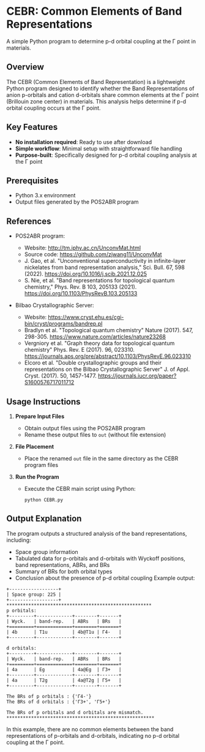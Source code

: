 # CEBR: Common Elements of Band Representations

A simple Python program to determine p-d orbital coupling at the Γ point in materials.

## Overview
The CEBR (Common Elements of Band Representation) is a lightweight Python program designed to identify whether the Band Representations of anion p-orbitals and cation d-orbitals share common elements at the Γ point (Brillouin zone center) in materials. This analysis helps determine if p-d orbital coupling occurs at the Γ point.

## Key Features
- **No installation required**: Ready to use after download
- **Simple workflow**: Minimal setup with straightforward file handling
- **Purpose-built**: Specifically designed for p-d orbital coupling analysis at the Γ point

## Prerequisites
- Python 3.x environment
- Output files generated by the POS2ABR program

## References
- POS2ABR program:
  - Website: http://tm.iphy.ac.cn/UnconvMat.html
  - Source code: https://github.com/zjwang11/UnconvMat
  - J. Gao, et al. "Unconventional superconductivity in infinite-layer nickelates from band representation analysis," Sci. Bull. 67, 598 (2022). https://doi.org/10.1016/j.scib.2021.12.025
  - S. Nie, et al. "Band representations for topological quantum chemistry," Phys. Rev. B 103, 205133 (2021). https://doi.org/10.1103/PhysRevB.103.205133

- Bilbao Crystallographic Server:
  - Website: https://www.cryst.ehu.es/cgi-bin/cryst/programs/bandrep.pl
  - Bradlyn et al. "Topological quantum chemistry" Nature (2017). 547, 298-305. https://www.nature.com/articles/nature23268
  - Vergniory et al. "Graph theory data for topological quantum chemistry" Phys. Rev. E (2017). 96, 023310. https://journals.aps.org/pre/abstract/10.1103/PhysRevE.96.023310
  - Elcoro et al. "Double crystallographic groups and their representations on the Bilbao Crystallographic Server" J. of Appl. Cryst. (2017). 50, 1457-1477. https://journals.iucr.org/paper?S1600576717011712


## Usage Instructions

1. **Prepare Input Files**
   - Obtain output files using the POS2ABR program
   - Rename these output files to `out` (without file extension)

2. **File Placement**
   - Place the renamed `out` file in the same directory as the CEBR program files

3. **Run the Program**
   - Execute the CEBR main script using Python:
     ```
     python CEBR.py
     ```

## Output Explanation
The program outputs a structured analysis of the band representations, including:

- Space group information
- Tabulated data for p-orbitals and d-orbitals with Wyckoff positions, band representations, ABRs, and BRs
- Summary of BRs for both orbital types
- Conclusion about the presence of p-d orbital coupling
Example output:
```
+------------------+
| Space group: 225 |
+------------------+
*****************************************************
p orbitals:
+---------+-------------+--------+-------+
| Wyck.   | band-rep.   | ABRs   | BRs   |
+=========+=============+========+=======+
| 4b      | T1u         | 4b@T1u | Γ4-   |
+---------+-------------+--------+-------+

d orbitals:
+---------+-------------+--------+-------+
| Wyck.   | band-rep.   | ABRs   | BRs   |
+=========+=============+========+=======+
| 4a      | Eg          | 4a@Eg  | Γ3+   |
+---------+-------------+--------+-------+
| 4a      | T2g         | 4a@T2g | Γ5+   |
+---------+-------------+--------+-------+

The BRs of p orbitals : {'Γ4-'}
The BRs of d orbitals : {'Γ3+', 'Γ5+'}

The BRs of p orbitals and d orbitals are mismatch.
******************************************************
```
In this example, there are no common elements between the band representations of p-orbitals and d-orbitals, indicating no p-d orbital coupling at the Γ point.

